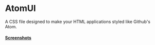 <h1>AtomUI</h1>
<p>A CSS file designed to make your HTML applications styled like Github's Atom.</p>
<h4><a href="https://github.com/TheLegitSlickCoder/AtomUI/tree/master/screenshots">Screenshots</a></h4>
